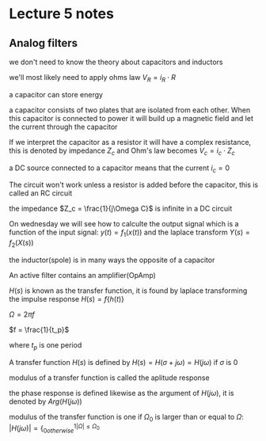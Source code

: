 # Lecture 5 notes
## Analog filters
we don't need to know the theory about capacitors and inductors

we'll most likely need to apply ohms law $V_R = i_R \cdot R$

a capacitor can store energy

a capacitor consists of two plates that are isolated from each other. When this capacitor is connected to power it will build up a magnetic field and let the current through the capacitor

If we interpret the capacitor as a resistor it will have a complex resistance, this is denoted by impedance $Z_c$ and Ohm's law becomes $V_c = i_c \cdot Z_c$

a DC source connected to a capacitor means that the current $i_c = 0$

The circuit won't work unless a resistor is added before the capacitor, this is called an RC circuit

the impedance $Z_c = \frac{1}{j\Omega C}$ is infinite in a DC circuit

On wednesday we will see how to calculte the output signal which is a function of the input signal: $y(t)=f_1(x(t))$ and the laplace transform $Y(s)=f_2(X(s))$

the inductor(spole) is in many ways the opposite of a capacitor

An active filter contains an amplifier(OpAmp)

$H(s)$ is known as the transfer function, it is found by laplace transforming the impulse response $H(s)=f\{h(t)\}$

$\Omega = 2\pi f$

$f = \frac{1}{t_p}$

where $t_p$ is one period

A transfer function $H(s)$ is defined by $H(s) = H(\sigma + j\omega) = H(j\omega)$ if $\sigma$ is 0

modulus of a transfer function is called the aplitude response

the phase response is defined likewise as the argument of $H(j\omega)$, it is denoted by $Arg(H(j\omega))$

modulus  of the transfer function is one if $\Omega_0$ is larger than or equal to $\Omega$: $|H(j\omega)| = \{^{1 |\Omega|\le \Omega_0}_{0 otherwise}$
